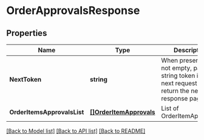 # OrderApprovalsResponse

## Properties
Name | Type | Description | Notes
------------ | ------------- | ------------- | -------------
**NextToken** | **string** | When present and not empty, pass this string token in the next request to return the next response page. | [optional] [default to null]
**OrderItemsApprovalsList** | [**[]OrderItemApprovals**](OrderItemApprovals.md) | List of OrderItemApprovals. | [default to null]

[[Back to Model list]](../README.md#documentation-for-models) [[Back to API list]](../README.md#documentation-for-api-endpoints) [[Back to README]](../README.md)

